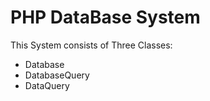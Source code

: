 # PHP DataBase System



This System consists of Three Classes:

- Database
- DatabaseQuery
- DataQuery
